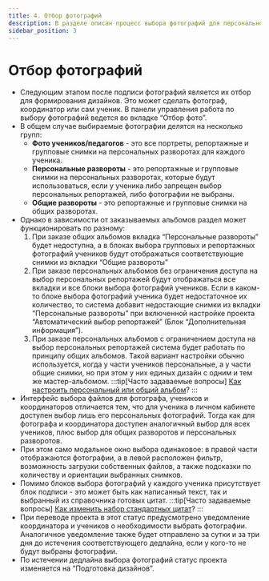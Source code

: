 ```yaml
---
title: 4. Отбор фотографий
description: В разделе описан процесс выбора фотографий для персонального или общего альбома
sidebar_position: 3
---
```


# Отбор фотографий
* Следующим этапом после подписи фотографий является их отбор для формирования дизайнов. Это может сделать фотограф, координатор или сам ученик. В панели управления работа по выбору фотографий ведется во вкладке “Отбор фото”.
* В общем случае выбираемые фотографии делятся на несколько групп:
    + __Фото учеников/педагогов__ - это все портреты, репортажные и групповые снимки на персональных разворотах для каждого ученика.
    + __Персональные развороты__ - это репортажные и групповые снимки на персональных разворотах, которые будут использоваться, если у ученика либо запрещен выбор персональных репортажей, либо фотографии не выбраны.
    + __Общие развороты__ - это репортажные и групповые снимки на общих разворотах.
* Однако в зависимости от заказываемых альбомов раздел может функционировать по разному:
    1. При заказе общих альбомов вкладка “Персональные развороты” будет недоступна, а в блоках выбора групповых и репортажных фотографий учеников будут отображаться соответствующие снимки из вкладки “Общие развороты”
    2. При заказе персональных альбомов без ограничения доступа на выбор персональных репортажей будут отображаться все вкладки и все блоки выбора фотографий учеников. Если в каком-то блоке выбора фотографий ученика будет недостаточное их количество, то система добавит недостающие снимки из вкладки “Персональные развороты” при включенной настройке проекта “Автоматический выбор репортажей” (Блок “Дополнительная информация”).
    3. При заказе персональных альбомов с ограничением доступа на выбор персональных репортажей система будет работать по принципу общих альбомов. Такой вариант настройки обычно используется, когда у части учеников персональные, а у части общие снимки, но при этом у них единых дизайн с одним и тем же мастер-альбомом.
:::tip[Часто задаваемые вопросы]
[Как настроить персональный или общий альбом](/faq/project-work#как-настроить-персональный-или-общий-альбом)?
:::
* Интерфейс выбора файлов для фотографа, учеников и координаторов отличается тем, что для ученика в личном кабинете доступен выбор лишь его персональных фотографий. Тогда как для фотографа и координатора доступен аналогичный выбор для всех учеников, плюс выбор для общих разворотов и персональных разворотов.
* При этом само модальное окно выбора одинаковое: в правой части отображаются фотографии, а в левой расположен фильтр, возможность загрузки собственных файлов, а также подсказки по количеству и ориентации выбранных снимков. 
* Помимо блоков выбора фотографий у каждого ученика присутствует блок подписи - это может быть как написанный текст, так и выбранный из справочника готовых цитат.
:::tip[Часто задаваемые вопросы]
[Как изменить набор стандартных цитат](/faq/project-work#как-изменить-набор-стандартных-цитат)?
:::
* При переводе проекта в этот статус предусмотрено уведомление координатора и учеников о необходимости выбрать фотографии. Аналогичное уведомление также будет отправлено за сутки и за три дня до истечения соответствующего дедлайна, если у кого-то не будут выбраны фотографии.
* По истечении дедлайна выбора фотографий статус проекта изменяется на “Подготовка дизайнов”.